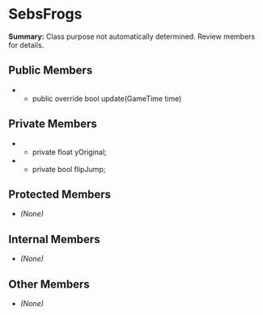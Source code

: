 # SebsFrogs

**Summary:** Class purpose not automatically determined. Review members for details.

## Public Members
- - public override bool update(GameTime time)

## Private Members
- - private float yOriginal;
- - private bool flipJump;

## Protected Members
- *(None)*

## Internal Members
- *(None)*

## Other Members
- *(None)*
